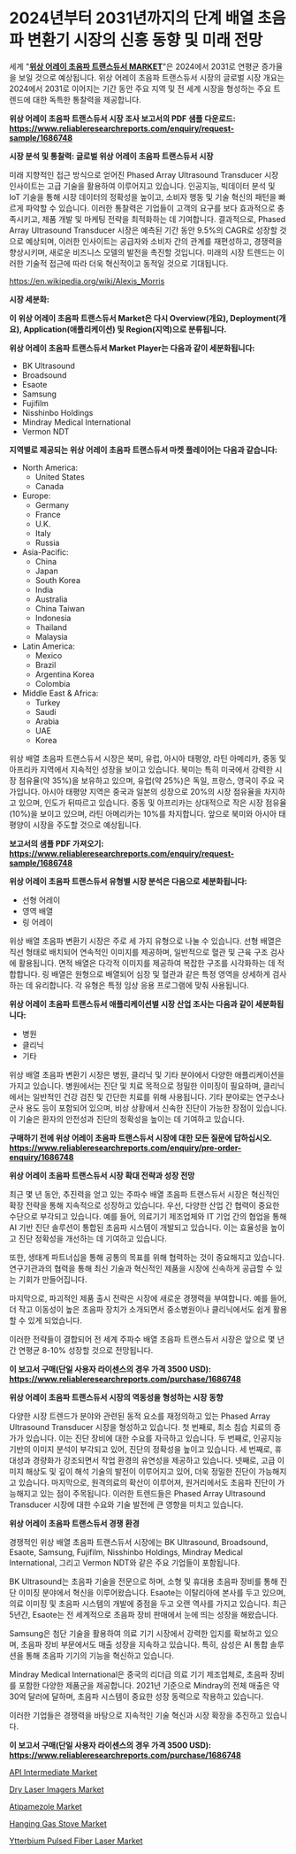 <p><h1>2024년부터 2031년까지의 단계 배열 초음파 변환기 시장의 신흥 동향 및 미래 전망</h1></p><p>세계 "<strong><a href="https://www.reliableresearchreports.com/phased-array-ultrasound-transducer-r1686748?utm_campaign=106&utm_medium=8&utm_source=Github&utm_content=ia&utm_term=23102024&utm_id=phased-array-ultrasound-transducer">위상 어레이 초음파 트랜스듀서 MARKET</a></strong>"은 2024에서 2031로 연평균 증가율을 보일 것으로 예상됩니다. 위상 어레이 초음파 트랜스듀서 시장의 글로벌 시장 개요는 2024에서 2031로 이어지는 기간 동안 주요 지역 및 전 세계 시장을 형성하는 주요 트렌드에 대한 독특한 통찰력을 제공합니다.</p>
<p><strong>위상 어레이 초음파 트랜스듀서 시장 조사 보고서의 PDF 샘플 다운로드: <a href="https://www.reliableresearchreports.com/enquiry/request-sample/1686748?utm_campaign=106&utm_medium=8&utm_source=Github&utm_content=ia&utm_term=23102024&utm_id=phased-array-ultrasound-transducer">https://www.reliableresearchreports.com/enquiry/request-sample/1686748</a></strong></p>
<p><strong>시장 분석 및 통찰력: 글로벌 위상 어레이 초음파 트랜스듀서 시장</strong></p>
<p><p>미래 지향적인 접근 방식으로 얻어진 Phased Array Ultrasound Transducer 시장 인사이트는 고급 기술을 활용하여 이루어지고 있습니다. 인공지능, 빅데이터 분석 및 IoT 기술을 통해 시장 데이터의 정확성을 높이고, 소비자 행동 및 기술 혁신의 패턴을 빠르게 파악할 수 있습니다. 이러한 통찰력은 기업들이 고객의 요구를 보다 효과적으로 충족시키고, 제품 개발 및 마케팅 전략을 최적화하는 데 기여합니다. 결과적으로, Phased Array Ultrasound Transducer 시장은 예측된 기간 동안 9.5%의 CAGR로 성장할 것으로 예상되며, 이러한 인사이트는 공급자와 소비자 간의 관계를 재편성하고, 경쟁력을 향상시키며, 새로운 비즈니스 모델의 발전을 촉진할 것입니다. 미래의 시장 트렌드는 이러한 기술적 접근에 따라 더욱 혁신적이고 동적일 것으로 기대됩니다.</p></p>
<p><a href="%7CAUTHORITHY_DOMAIN_URL%7C?utm_campaign=106&utm_medium=8&utm_source=Github&utm_content=ia&utm_term=23102024&utm_id=phased-array-ultrasound-transducer">https://en.wikipedia.org/wiki/Alexis_Morris</a></p>
<p><strong>시장 세분화:</strong></p>
<p><strong>이 위상 어레이 초음파 트랜스듀서 Market은 다시 Overview(개요), Deployment(개요), Application(애플리케이션) 및 Region(지역)으로 분류됩니다.</strong></p>
<p><strong>위상 어레이 초음파 트랜스듀서 Market Player는 다음과 같이 세분화됩니다:</strong></p>
<p><ul><li>BK Ultrasound</li><li>Broadsound</li><li>Esaote</li><li>Samsung</li><li>Fujifilm</li><li>Nisshinbo Holdings</li><li>Mindray Medical International</li><li>Vermon NDT</li></ul></p>
<p><strong>지역별로 제공되는 위상 어레이 초음파 트랜스듀서 마켓 플레이어는 다음과 같습니다:</strong></p>
<p><ul>
    <li>
        North America:
        <ul>
            <li>United States</li>
            <li>Canada</li>
        </ul>
    </li>
    <li>
        Europe:
        <ul>
            <li>Germany</li>
            <li>France</li>
            <li>U.K.</li>
            <li>Italy</li>
            <li>Russia</li>
        </ul>
    </li>
    <li>
        Asia-Pacific:
        <ul>
            <li>China</li>
            <li>Japan</li>
            <li>South Korea</li>
            <li>India</li>
            <li>Australia</li>
            <li>China Taiwan</li>
            <li>Indonesia</li>
            <li>Thailand</li>
            <li>Malaysia</li>
        </ul>
    </li>
    <li>
        Latin America:
        <ul>
            <li>Mexico</li>
            <li>Brazil</li>
            <li>Argentina Korea</li>
            <li>Colombia</li>
        </ul>
    </li>
    <li>
        Middle East & Africa:
        <ul>
            <li>Turkey</li>
            <li>Saudi</li>
            <li>Arabia</li>
            <li>UAE</li>
            <li>Korea</li>
        </ul>
    </li>
    </ul></p>
<p><p>위상 배열 초음파 트랜스듀서 시장은 북미, 유럽, 아시아 태평양, 라틴 아메리카, 중동 및 아프리카 지역에서 지속적인 성장을 보이고 있습니다. 북미는 특히 미국에서 강력한 시장 점유율(약 35%)을 보유하고 있으며, 유럽(약 25%)은 독일, 프랑스, 영국이 주요 국가입니다. 아시아 태평양 지역은 중국과 일본의 성장으로 20%의 시장 점유율을 차지하고 있으며, 인도가 뒤따르고 있습니다. 중동 및 아프리카는 상대적으로 작은 시장 점유율(10%)을 보이고 있으며, 라틴 아메리카는 10%를 차지합니다. 앞으로 북미와 아시아 태평양이 시장을 주도할 것으로 예상됩니다.</p></p>
<p><strong>보고서의 샘플 PDF 가져오기: <a href="https://www.reliableresearchreports.com/enquiry/request-sample/1686748?utm_campaign=106&utm_medium=8&utm_source=Github&utm_content=ia&utm_term=23102024&utm_id=phased-array-ultrasound-transducer">https://www.reliableresearchreports.com/enquiry/request-sample/1686748</a></strong></p>
<p><strong>위상 어레이 초음파 트랜스듀서 유형별 시장 분석은 다음으로 세분화됩니다:</strong></p>
<p><ul><li>선형 어레이</li><li>영역 배열</li><li>링 어레이</li></ul></p>
<p><p>위상 배열 초음파 변환기 시장은 주로 세 가지 유형으로 나눌 수 있습니다. 선형 배열은 직선 형태로 배치되어 연속적인 이미지를 제공하며, 일반적으로 혈관 및 근육 구조 검사에 활용됩니다. 면적 배열은 다각적 이미지를 제공하여 복잡한 구조를 시각화하는 데 적합합니다. 링 배열은 원형으로 배열되어 심장 및 혈관과 같은 특정 영역을 상세하게 검사하는 데 유리합니다. 각 유형은 특정 임상 응용 프로그램에 맞춰 사용됩니다.</p></p>
<p><strong>위상 어레이 초음파 트랜스듀서 애플리케이션별 시장 산업 조사는 다음과 같이 세분화됩니다:</strong></p>
<p><ul><li>병원</li><li>클리닉</li><li>기타</li></ul></p>
<p><p>위상 배열 초음파 변환기 시장은 병원, 클리닉 및 기타 분야에서 다양한 애플리케이션을 가지고 있습니다. 병원에서는 진단 및 치료 목적으로 정밀한 이미징이 필요하며, 클리닉에서는 일반적인 건강 검진 및 간단한 치료를 위해 사용됩니다. 기타 분야로는 연구소나 군사 용도 등이 포함되어 있으며, 비상 상황에서 신속한 진단이 가능한 장점이 있습니다. 이 기술은 환자의 안전성과 진단의 정확성을 높이는 데 기여하고 있습니다.</p></p>
<p><strong>구매하기 전에 위상 어레이 초음파 트랜스듀서 시장에 대한 모든 질문에 답하십시오. <a href="https://www.reliableresearchreports.com/enquiry/pre-order-enquiry/1686748?utm_campaign=106&utm_medium=8&utm_source=Github&utm_content=ia&utm_term=23102024&utm_id=phased-array-ultrasound-transducer">https://www.reliableresearchreports.com/enquiry/pre-order-enquiry/1686748</a></strong></p>
<p><strong>위상 어레이 초음파 트랜스듀서 시장 확대 전략과 성장 전망</strong></p>
<p><p>최근 몇 년 동안, 추진력을 얻고 있는 주파수 배열 초음파 트랜스듀서 시장은 혁신적인 확장 전략을 통해 지속적으로 성장하고 있습니다. 우선, 다양한 산업 간 협력이 중요한 수단으로 부각되고 있습니다. 예를 들어, 의료기기 제조업체와 IT 기업 간의 협업을 통해 AI 기반 진단 솔루션이 통합된 초음파 시스템이 개발되고 있습니다. 이는 효율성을 높이고 진단 정확성을 개선하는 데 기여하고 있습니다. </p><p>또한, 생태계 파트너십을 통해 공통의 목표를 위해 협력하는 것이 중요해지고 있습니다. 연구기관과의 협력을 통해 최신 기술과 혁신적인 제품을 시장에 신속하게 공급할 수 있는 기회가 만들어집니다. </p><p>마지막으로, 파괴적인 제품 출시 전략은 시장에 새로운 경쟁력을 부여합니다. 예를 들어, 더 작고 이동성이 높은 초음파 장치가 소개되면서 중소병원이나 클리닉에서도 쉽게 활용할 수 있게 되었습니다. </p><p>이러한 전략들이 결합되어 전 세계 주파수 배열 초음파 트랜스듀서 시장은 앞으로 몇 년간 연평균 8-10% 성장할 것으로 전망됩니다.</p></p>
<p><strong>이 보고서 구매(단일 사용자 라이센스의 경우 가격 3500 USD): <a href="https://www.reliableresearchreports.com/purchase/1686748?utm_campaign=106&utm_medium=8&utm_source=Github&utm_content=ia&utm_term=23102024&utm_id=phased-array-ultrasound-transducer">https://www.reliableresearchreports.com/purchase/1686748</a></strong></p>
<p><strong>위상 어레이 초음파 트랜스듀서 시장의 역동성을 형성하는 시장 동향</strong></p>
<p><p>다양한 시장 트렌드가 분야와 관련된 동적 요소를 재정의하고 있는 Phased Array Ultrasound Transducer 시장을 형성하고 있습니다. 첫 번째로, 최소 침습 치료의 증가가 있습니다. 이는 진단 장비에 대한 수요를 자극하고 있습니다. 두 번째로, 인공지능 기반의 이미지 분석이 부각되고 있어, 진단의 정확성을 높이고 있습니다. 세 번째로, 휴대성과 경량화가 강조되면서 작업 환경의 유연성을 제공하고 있습니다. 넷째로, 고급 이미지 해상도 및 깊이 해석 기술의 발전이 이루어지고 있어, 더욱 정밀한 진단이 가능해지고 있습니다. 마지막으로, 원격의료의 확산이 이루어져, 원거리에서도 초음파 진단이 가능해지고 있는 점이 주목됩니다. 이러한 트렌드들은 Phased Array Ultrasound Transducer 시장에 대한 수요와 기술 발전에 큰 영향을 미치고 있습니다.</p></p>
<p><strong>위상 어레이 초음파 트랜스듀서 경쟁 환경</strong></p>
<p><p>경쟁적인 위상 배열 초음파 트랜스듀서 시장에는 BK Ultrasound, Broadsound, Esaote, Samsung, Fujifilm, Nisshinbo Holdings, Mindray Medical International, 그리고 Vermon NDT와 같은 주요 기업들이 포함됩니다. </p><p>BK Ultrasound는 초음파 기술을 전문으로 하며, 소형 및 휴대용 초음파 장비를 통해 진단 이미징 분야에서 혁신을 이루어왔습니다. Esaote는 이탈리아에 본사를 두고 있으며, 의료 이미징 및 초음파 시스템의 개발에 중점을 두고 오랜 역사를 가지고 있습니다. 최근 5년간, Esaote는 전 세계적으로 초음파 장비 판매에서 눈에 띄는 성장을 해왔습니다. </p><p>Samsung은 첨단 기술을 활용하여 의료 기기 시장에서 강력한 입지를 확보하고 있으며, 초음파 장비 부문에서도 매출 성장을 지속하고 있습니다. 특히, 삼성은 AI 통합 솔루션을 통해 초음파 기기의 기능을 혁신하고 있습니다. </p><p>Mindray Medical International은 중국의 리더급 의료 기기 제조업체로, 초음파 장비를 포함한 다양한 제품군을 제공합니다. 2021년 기준으로 Mindray의 전체 매출은 약 30억 달러에 달하며, 초음파 시스템이 중요한 성장 동력으로 작용하고 있습니다. </p><p>이러한 기업들은 경쟁력을 바탕으로 지속적인 기술 혁신과 시장 확장을 추진하고 있습니다.</p></p>
<p><strong>이 보고서 구매(단일 사용자 라이센스의 경우 가격 3500 USD): <a href="https://www.reliableresearchreports.com/purchase/1686748?utm_campaign=106&utm_medium=8&utm_source=Github&utm_content=ia&utm_term=23102024&utm_id=phased-array-ultrasound-transducer">https://www.reliableresearchreports.com/purchase/1686748</a></strong></p>
<p><p><a href="https://www.linkedin.com/pulse/emerging-trends-api-intermediate-market-detailed-overview-applications-bj45c?utm_campaign=106&utm_medium=8&utm_source=Github&utm_content=ia&utm_term=23102024&utm_id=phased-array-ultrasound-transducer">API Intermediate Market</a></p><p><a href="https://github.com/aiko92han/Market-Research-Report-List-1/blob/main/dry-laser-imagers-market.md?utm_campaign=106&utm_medium=8&utm_source=Github&utm_content=ia&utm_term=23102024&utm_id=phased-array-ultrasound-transducer">Dry Laser Imagers Market</a></p><p><a href="https://www.linkedin.com/pulse/atipamezole-landscape-product-spectrum-market-trajectories-2024-2031-30ydc?utm_campaign=106&utm_medium=8&utm_source=Github&utm_content=ia&utm_term=23102024&utm_id=phased-array-ultrasound-transducer">Atipamezole Market</a></p><p><a href="https://issuu.com/reportprime-2/docs/hanging-gas-stove-market-size-2030._0f5654c569c2d9?utm_campaign=106&utm_medium=8&utm_source=Github&utm_content=ia&utm_term=23102024&utm_id=phased-array-ultrasound-transducer">Hanging Gas Stove Market</a></p><p><a href="https://issuu.com/reportprime-2/docs/ytterbium-pulsed-fiber-laser-market_30ac102d293342?utm_campaign=106&utm_medium=8&utm_source=Github&utm_content=ia&utm_term=23102024&utm_id=phased-array-ultrasound-transducer">Ytterbium Pulsed Fiber Laser Market</a></p></p>